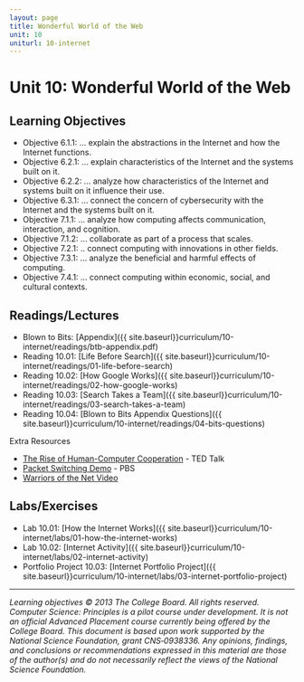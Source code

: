 ```yaml
---
layout: page
title: Wonderful World of the Web
unit: 10
uniturl: 10-internet
---
```



Unit 10: Wonderful World of the Web
===================================


Learning Objectives
-------------------
 * Objective 6.1.1: … explain the abstractions in the Internet and how the Internet functions.
 * Objective 6.2.1: … explain characteristics of the Internet and the systems built on it.
 * Objective 6.2.2: … analyze how characteristics of the Internet and systems built on it influence their use.
 * Objective 6.3.1: … connect the concern of cybersecurity with the Internet and the systems built on it.
 * Objective 7.1.1: … analyze how computing affects communication, interaction, and cognition.
 * Objective 7.1.2: … collaborate as part of a process that scales. 
 * Objective 7.2.1: .. connect computing with innovations in other fields.
 * Objective 7.3.1: … analyze the beneficial and harmful effects of computing.
 * Objective 7.4.1: … connect computing within economic, social, and cultural contexts.

Readings/Lectures
-----------------
 * Blown to Bits: [Appendix]({{ site.baseurl}}curriculum/10-internet/readings/btb-appendix.pdf)
 * Reading 10.01: [Life Before Search]({{ site.baseurl}}curriculum/10-internet/readings/01-life-before-search)
 * Reading 10.02: [How Google Works]({{ site.baseurl}}curriculum/10-internet/readings/02-how-google-works)
 * Reading 10.03: [Search Takes a Team]({{ site.baseurl}}curriculum/10-internet/readings/03-search-takes-a-team)
 * Reading 10.04: [Blown to Bits Appendix Questions]({{ site.baseurl}}curriculum/10-internet/readings/04-bits-questions)

Extra Resources
 * [The Rise of Human-Computer Cooperation](http://www.ted.com/talks/shyam_sankar_the_rise_of_human_computer_cooperation.html) - TED Talk
 * [Packet Switching Demo](http://www.pbs.org/opb/nerds2.0.1/geek_glossary/packet_switching_flash.html) - PBS
 * [Warriors of the Net Video](http://www.teachertube.com/viewVideo.php?video_id=23140)


Labs/Exercises
--------------
 * Lab 10.01: [How the Internet Works]({{ site.baseurl}}curriculum/10-internet/labs/01-how-the-internet-works)
 * Lab 10.02: [Internet Activity]({{ site.baseurl}}curriculum/10-internet/labs/02-internet-activity)
 * Portfolio Project 10.03: [Internet Portfolio Project]({{ site.baseurl}}curriculum/10-internet/labs/03-internet-portfolio-project)
 
-----------------
*Learning objectives © 2013 The College Board. All rights reserved. Computer Science: Principles is a pilot course under development. It is not an official Advanced Placement course currently being offered by the College Board. This document is based upon work supported by the National Science Foundation, grant CNS‐0938336. Any opinions, findings, and conclusions or recommendations expressed in this material are those of the author(s) and do not necessarily reflect the views of the National Science Foundation.*
